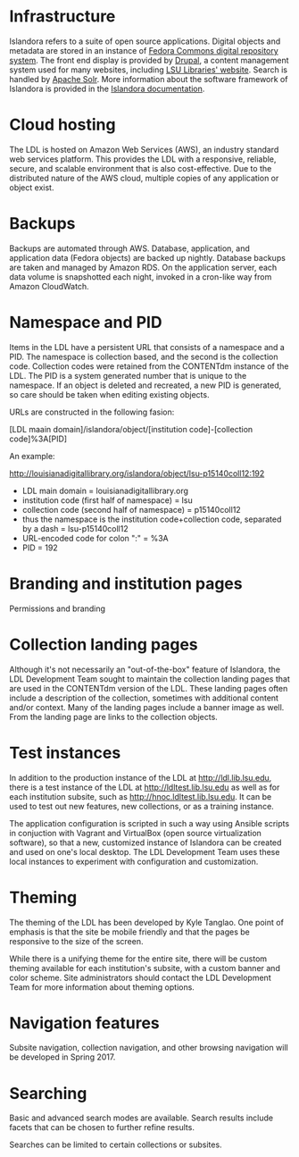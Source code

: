 
# Infrastructure

Islandora refers to a suite of open source applications. Digital objects and metadata are stored in an instance of [Fedora Commons digital repository system](http://www.fedora-commons.org/). The front end display is provided by [Drupal](https://www.drupal.org/), a content management system used for many websites, including [LSU Libraries' website](http://lib.lsu.edu/). Search is handled by [Apache Solr](https://lucene.apache.org/solr/). More information about the software framework of Islandora is provided in the [Islandora documentation](https://wiki.duraspace.org/display/ISLANDORA/About+Islandora).

# Cloud hosting

The LDL is hosted on Amazon Web Services (AWS), an industry standard web services platform. This provides the LDL with a responsive, reliable, secure, and scalable environment that is also cost-effective. Due to the distributed nature of the AWS cloud, multiple copies of any application or object exist.

# Backups
Backups are automated through AWS. Database, application, and application data (Fedora objects) are backed up nightly. Database backups are taken and managed by Amazon RDS. On the application server, each data volume is snapshotted each night, invoked in a cron-like way from Amazon CloudWatch.

# Namespace and PID

Items in the LDL have a persistent URL that consists of a namespace and a PID. The namespace is collection based, and the second is the collection code. Collection codes were retained from the CONTENTdm instance of the LDL. The PID is a system generated number that is unique to the namespace. If an object is deleted and recreated, a new PID is generated, so care should be taken when editing existing objects.

URLs are constructed in the following fasion: 

[LDL maain domain]/islandora/object/[institution code]-[collection code]%3A[PID]

An example:

http://louisianadigitallibrary.org/islandora/object/lsu-p15140coll12:192

* LDL main domain = louisianadigitallibrary.org
* institution code (first half of namespace) = lsu
* collection code (second half of namespace) = p15140coll12
* thus the namespace is the institution code+collection code, separated by a dash = lsu-p15140coll12
* URL-encoded code for colon ":" = %3A
* PID = 192

# Branding and institution pages

Permissions and branding

# Collection landing pages
Although it's not necessarily an "out-of-the-box" feature of Islandora, the LDL Development Team sought to maintain the collection landing pages that are used in the CONTENTdm version of the LDL. These landing pages often include a description of the collection, sometimes with additional content and/or context. Many of the landing pages include a banner image as well. From the landing page are links to the collection objects.

# Test instances
In addition to the production instance of the LDL at http://ldl.lib.lsu.edu, there is a test instance of the LDL at http://ldltest.lib.lsu.edu as well as for each institution subsite, such as http://hnoc.ldltest.lib.lsu.edu. It can be used to test out new features, new collections, or as a training instance.

The application configuration is scripted in such a way using Ansible scripts in conjuction with Vagrant and VirtualBox (open source virtualization software), so that a new, customized instance of Islandora can be created and used on one's local desktop. The LDL Development Team uses these local instances to experiment with configuration and customization.

# Theming
The theming of the LDL has been developed by Kyle Tanglao. One point of emphasis is that the site be mobile friendly and that the pages be responsive to the size of the screen.

While there is a unifying theme for the entire site, there will be custom theming available for each institution's subsite, with a custom banner and color scheme. Site administrators should contact the LDL Development Team for more information about theming options.

# Navigation features
Subsite navigation, collection navigation, and other browsing navigation will be developed in Spring 2017.

# Searching
Basic and advanced search modes are available. Search results include facets that can be chosen to further refine results.

Searches can be limited to certain collections or subsites.
